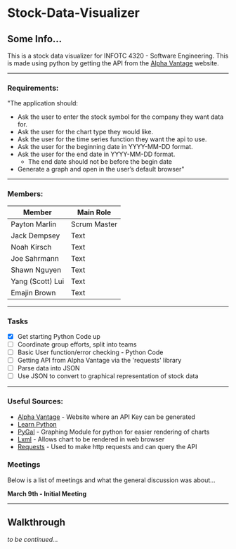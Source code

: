 # Stock-Data-Visualizer
## Some Info...

This is a stock data visualizer for INFOTC 4320 - Software Engineering. This is made using python by getting the API from the [Alpha Vantage](https://www.alphavantage.co/) website.

---------------------------
### Requirements: 
"The application should:

- Ask the user to enter the stock symbol for the company they want data for.
- Ask the user for the chart type they would like.
- Ask the user for the time series function they want the api to use.
- Ask the user for the beginning date in YYYY-MM-DD format.
- Ask the user for the end date in YYYY-MM-DD format.
    -   The end date should not be before the begin date
- Generate a graph and open in the user’s default browser"
----------------------------
### Members:

| Member | Main Role |
| ----------- | ----------- |
| Payton Marlin | Scrum Master |
| Jack Dempsey | Text |
| Noah Kirsch | Text |
| Joe Sahrmann | Text |
| Shawn Nguyen | Text |
| Yang (Scott) Lui | Text |
| Emajin Brown| Text |
---
### Tasks
- [x] Get starting Python Code up
- [ ] Coordinate group efforts, split into teams
- [ ] Basic User function/error checking - Python Code
- [ ] Getting API from Alpha Vantage via the 'requests' library
- [ ] Parse data into JSON
- [ ] Use JSON to convert to graphical representation of stock data
---
### Useful Sources:
- [Alpha Vantage](https://www.alphavantage.co/) - Website where an API Key can be generated
- [Learn Python](https://www.learnpython.org/)
- [PyGal](http://www.pygal.org/en/stable/documentation/types/index.html) - Graphing Module for python for easier rendering of charts
- [Lxml](https://lxml.de/) - Allows chart to be rendered in web browser
- [Requests](https://requests.readthedocs.io/en/master/) - Used to make http requests and can query the API

### Meetings
Below is a list of meetings and what the general discussion was about...

**March 9th - Initial Meeting**

-----

## Walkthrough
*to be continued...*